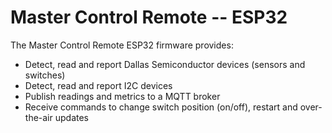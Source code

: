 # Master Control Remote -- ESP32

The Master Control Remote ESP32 firmware provides:
- Detect, read and report Dallas Semiconductor devices (sensors and switches)
- Detect, read and report I2C devices
- Publish readings and metrics to a MQTT broker
- Receive commands to change switch position (on/off), restart and over-the-air updates
